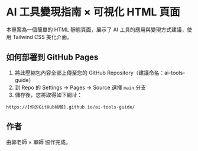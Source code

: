 
# AI 工具變現指南 × 可視化 HTML 頁面

本專案為一個簡單的 HTML 靜態頁面，展示了 AI 工具的應用與變現方式建議，使用 Tailwind CSS 美化介面。

## 如何部署到 GitHub Pages

1. 將此壓縮包內容全部上傳至您的 GitHub Repository（建議命名：ai-tools-guide）
2. 到 Repo 的 Settings → Pages → Source 選擇 `main` 分支
3. 儲存後，您將取得如下網址：

```
https://[你的GitHub帳號].github.io/ai-tools-guide/
```

## 作者

由郭老師 × 軍師 協作完成。
